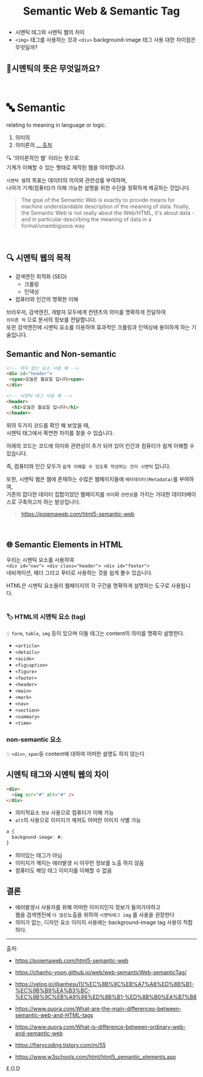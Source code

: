 # <p align="center"> Semantic Web & Semantic Tag

- 시멘틱 태그와 시멘틱 웹의 차이
- `<img>` 태그를 사용하는 것과 `<div>` background-image 태그 사용 대한 차이점은 무엇일까?

## 🤔시멘틱의 뜻은 무엇일까요?

<br>

# 🔤 Semantic

relating to meaning in language or logic.

1. 의미의
2. 의미론의 <a href="https://www.google.com/search?q=What+does+semantic+meaning&rlz=1C5CHFA_enKR1020KR1020&oq=What+does+semantic+meaning&aqs=chrome..69i57j0i19i512j0i8i15i19i30.458j0j9&sourceid=chrome&ie=UTF-8">... 출처</a>

🔍 '의미론적인 웹' 이라는 뜻으로. <br>
기계가 이해할 수 있는 형태로 제작된 웹을 의미합니다.

`시맨틱 웹`의 목표는 데이터의 의미와 관련성를 부여하며,<br>
나아가 기계(컴퓨터)가 이해 가능한 설명을 위한 수단을 정확하게 제공하는 것입니다.

> The goal of the Semantic Web is exactly to provide means for machine understandable description of the meaning of data. finally, the Semantic Web is not really about the Web/HTML, it's about data - and in particular describing the meaning of data in a formal/unambiguous way <br>

<br>

## 🔍 시멘틱 웹의 목적

- 검색엔진 최적화 (SEO)
  - 크롤링
  - 인덱싱
- 컴퓨터와 인간의 명확한 이해

브라우저, 검색엔진, 개발자 모두에게 컨텐츠의 의미를 명확하게 전달하여 <br> `의미론 적` 으로 문서의 정보를 전달합니다.<br>
또한 검색엔진에 시맨틱 요소를 이용하여 효과적인 크롤링과 인덱싱에 용이하게 하는 기술입니다.
<br>

## Semantic and Non-semantic

```html
<!-- 의미 없는 요소 사용 예 -->
<div id="header">
 <span>오늘은 월요일 입니다<span>
</div>
```

```html
<!-- 시맨틱 태그 사용 예 -->
<header>
  <h1>오늘은 월요일 입니다</h1>
</header>
```

위의 두가지 코드를 확인 해 보았을 때, <br>
시멘틱 태그에서 확연한 차이를 찾을 수 있습니다.<br>

아래의 코드는 코드에 의미와 관련성이 추가 되어 있어
인간과 컴퓨터가 쉽게 이해할 수 있습니다.

즉, 컴퓨터와 인간 모두가 `쉽게 이해할 수 있도록 작성하는 것이 시멘틱` 입니다.

또한, 시멘틱 웹은 웹에 존재하는 수많은 웹페이지들에 `메타데이터(Metadata)`를 부여하여,<br>
기존의 잡다한 데이터 집합이었던 웹페이지를 `의미`와 `관련성`을 가지는 거대한 데이터베이스로 구축하고자 하는 발상입니다.<br>

> https://poiemaweb.com/html5-semantic-web

<br>

## 🌐 Semantic Elements in HTML

우리는 시멘틱 요소를 사용하여 <br>
`<div id="nav"> <div class="header"> <div id="footer">` <br>
네비게이션, 헤더 그리고 푸터로 사용하는 것을 쉽게 볼수 있습니다.<br>

HTML은 시멘틱 요소들이 웹페이지의 각 구간을 명확하게 설명하는 도구로 사용됩니다.<br>
<br>

### 🏷 HTML의 시멘틱 요소 (tag)

💡 `form`, `table`, `img` 등이 있으며 이들 태그는 content의 의미를 명확히 설명한다.

- `<article>`
- `<details>`
- `<aside>`
- `<figcaption>`
- `<figure>`
- `<footer>`
- `<header>`
- `<main>`
- `<mark>`
- `<nav>`
- `<section>`
- `<summary>`
- `<time>`

### non-semantic 요소

💡 `<div>`, `span`등 content에 대하여 어떠한 설명도 하지 않는다

## 시멘틱 태그와 시멘틱 웹의 차이

```html
<div>
  <img scr="#" alt="#" />
</div>
```

- 의미적요소 `정보` 사용으로 컴퓨터가 이해 가능
- `alt`의 사용으로 이미지가 깨져도 어떠한 이미지 식별 가능

```css
a {
  backgound-image: #;
}
```

- 의미있는 태그가 아님
- 이미지가 깨지는 에러발생 시 아무런 정보를 노출 하지 않음
- 컴퓨터도 해당 태그 이미지를 이해할 수 없음

## 결론

- 에러발생시 사용자를 위해 어떠한 이미지인지 정보가 들어가야하고 <br> 웹을 검색엔진에 `더 많은`노출을 위하여 `시멘틱태그 img` 를 사용을 권장한다
- 의미가 없는, 디자인 요소 이미지 사용에는 background-image tag 사용이 적합하다.

<hr>
출처:
  
- https://poiemaweb.com/html5-semantic-web
  
- https://chanho-yoon.github.io/web/web-semanticWeb-semanticTag/

- https://velog.io/@anhesu11/%EC%8B%9C%EB%A7%A8%ED%8B%B1-%EC%9B%B9%EA%B3%BC-%EC%8B%9C%EB%A9%98%ED%8B%B1-%ED%8B%B0%EA%B7%B8

- https://www.quora.com/What-are-the-main-differences-between-semantic-web-and-HTML-tags

- https://www.quora.com/What-is-difference-between-ordinary-web-and-semantic-web

- https://fierycoding.tistory.com/m/55

- https://www.w3schools.com/html/html5_semantic_elements.asp

E.O.D
